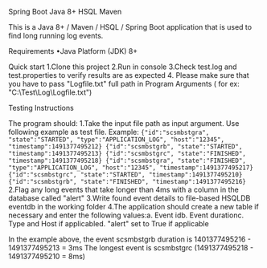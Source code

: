 Spring Boot Java 8+ HSQL Maven

This is a Java 8+ / Maven / HSQL / Spring Boot application that is used to find long running log events.


Requirements
•Java Platform (JDK) 8+

Quick start
1.Clone this project
2.Run in console 
3.Check test.log and test.properties to verify results are as expected
4. Please make sure that you have to pass "Logfile.txt" full path in Program Arguments ( for ex: "C:\\Test\\Log\\Logfile.txt")

Testing Instructions

The program should:
1.Take the input file path as input argument. Use following example as test file. Example: ` {"id":"scsmbstgra", "state":"STARTED", "type":"APPLICATION_LOG", "host":"12345", "timestamp":1491377495212} {"id":"scsmbstgrb", "state":"STARTED", "timestamp":1491377495213} {"id":"scsmbstgrc", "state":"FINISHED", "timestamp":1491377495218} {"id":"scsmbstgra", "state":"FINISHED", "type":"APPLICATION_LOG", "host":"12345", "timestamp":1491377495217} {"id":"scsmbstgrc", "state":"STARTED", "timestamp":1491377495210} {"id":"scsmbstgrb", "state":"FINISHED", "timestamp":1491377495216} `
2.Flag any long events that take longer than 4ms with a column in the database called "alert"
3.Write found event details to file-based HSQLDB eventdb in the working folder
4.The application should create a new table if necessary and enter the following values:a. Event idb. Event durationc. Type and Host if applicabled. "alert" set to True if applicable

In the example above, the event scsmbstgrb duration is 1401377495216 - 1491377495213 = 3ms The longest event is scsmbstgrc (1491377495218 - 1491377495210 = 8ms)
